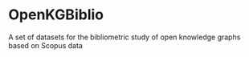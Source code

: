 # OpenKGBiblio
A set of datasets for the bibliometric study of open knowledge graphs based on Scopus data
